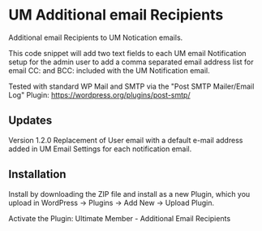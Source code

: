 # UM Additional email Recipients
Additional email Recipients to UM Notication emails.

This code snippet will add two text fields to each UM email Notification setup for the admin user to add a comma separated email address list for email CC: and BCC: included with the UM Notification email.

Tested with standard WP Mail and SMTP via the "Post SMTP Mailer/Email Log" Plugin:
https://wordpress.org/plugins/post-smtp/

## Updates
Version 1.2.0 Replacement of User email with a default e-mail address added in UM Email Settings for each notification email.

## Installation
Install by downloading the ZIP file and install as a new Plugin, which you upload in WordPress -> Plugins -> Add New -> Upload Plugin.

Activate the Plugin: Ultimate Member - Additional Email Recipients
